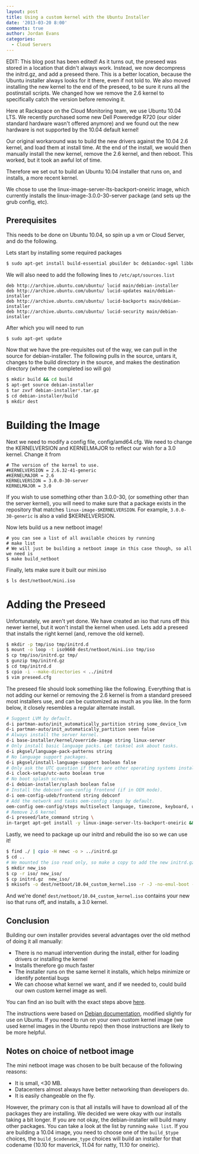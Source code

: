 ```yaml
---
layout: post
title: Using a custom kernel with the Ubuntu Installer
date: '2013-03-20 8:00'
comments: true
author: Jordan Evans
categories:
  - Cloud Servers
---
```

EDIT: This blog post has been edited! As it turns out, the preseed was stored in a location that didn't always work. Instead, we now decompress the initrd.gz, and add a preseed there. This is a better location, because the Ubuntu installer always looks for it there, even if not told to. We also moved installing the new kernel to the end of the preseed, to be sure it runs all the postinstall scripts. We changed how we remove the 2.6 kernel to specifically catch the version before removing it.

Here at Rackspace on the Cloud Monitoring team, we use Ubuntu 10.04 LTS. We recently purchased some new Dell Poweredge R720 (our older standard hardware wasn't offered anymore) and we found out the new hardware is not supported by the 10.04 default kernel!

Our original workaround was to build the new drivers against the 10.04 2.6 kernel, and load them at install time. At the end of the install, we would then manually install the new kernel, remove the 2.6 kernel, and then reboot. This worked, but it took an awful lot of time.

Therefore we set out to build an Ubuntu 10.04 installer that runs on, and installs, a more recent kernel.<!-- more -->

We chose to use the linux-image-server-lts-backport-oneiric image, which currently installs the linux-image-3.0.0-30-server package (and sets up the grub config, etc).
 
## Prerequisites

This needs to be done on Ubuntu 10.04, so spin up a vm or Cloud Server, and do the following.

Lets start by installing some required packages

```bash
$ sudo apt-get install build-essential pbuilder bc debiandoc-sgml libbogl-dev glibc-pic libslang2-pic libnewt-pic genext2fs mklibs genisoimage dosfstools syslinux tofrodos mtools po4a bf-utf-source fakeroot crash kexec-tools makedumpfile kernel-wedge
``` 

We will also need to add the following lines to `/etc/apt/sources.list`

```
deb http://archive.ubuntu.com/ubuntu/ lucid main/debian-installer
deb http://archive.ubuntu.com/ubuntu/ lucid-updates main/debian-installer
deb http://archive.ubuntu.com/ubuntu/ lucid-backports main/debian-installer
deb http://archive.ubuntu.com/ubuntu/ lucid-security main/debian-installer
```

After which you will need to run

```bash
$ sudo apt-get update
```

Now that we have the pre-requisites out of the way, we can pull in the source for debian-installer. The following pulls in the source, untars it, changes to the build directory in the source, and makes the destination directory (where the completed iso will go)

```bash
$ mkdir build && cd build
$ apt-get source debian-installer
$ tar zxvf debian-installer*.tar.gz
$ cd debian-installer/build
$ mkdir dest
```

# Building the Image

Next we need to modify a config file, config/amd64.cfg. We need to change the KERNELVERSION and KERNELMAJOR to reflect our wish for a 3.0 kernel. Change it from

```
# The version of the kernel to use.
#KERNELVERSION = 2.6.32-41-generic
#KERNELMAJOR = 2.6
KERNELVERSION = 3.0.0-30-server
KERNELMAJOR = 3.0
```

If you wish to use something other than 3.0.0-30, (or something other than the server kernel), you will need to make sure that a package exists in the repository that matches `linux-image-$KERNELVERSION`. For example, `3.0.0-30-generic` is also a valid $KERNELVERSION.

Now lets build us a new netboot image!

```
# you can see a list of all available choices by running
# make list
# We will just be building a netboot image in this case though, so all we need is
$ make build_netboot
```

Finally, lets make sure it built our mini.iso

```bash
$ ls dest/netboot/mini.iso
```

# Adding the Preseed
Unfortunately, we aren't yet done. We have created an iso that runs off this newer kernel, but it won't install the kernel when used. Lets add a preseed that installs the right kernel (and, remove the old kernel).

```bash
$ mkdir -p tmp/iso tmp/initrd.d
$ mount -o loop -t iso9660 dest/netboot/mini.iso tmp/iso
$ cp tmp/iso/initrd.gz tmp/
$ gunzip tmp/initrd.gz
$ cd tmp/initrd.d
$ cpio -i --make-directories < ../initrd
$ vim preseed.cfg
```

The preseed file should look something like the following. Everything that is not adding our kernel or removing the 2.6 kernel is from a standard preseed most installers use, and can be customized as much as you like. In the form below, it closely resembles a regular alternate install.

```bash
# Suggest LVM by default.
d-i partman-auto/init_automatically_partition string some_device_lvm
d-i partman-auto/init_automatically_partition seen false
# Always install the server kernel.
d-i base-installer/kernel/override-image string linux-server
# Only install basic language packs. Let tasksel ask about tasks.
d-i pkgsel/language-pack-patterns string
# No language support packages.
d-i pkgsel/install-language-support boolean false
# Only ask the UTC question if there are other operating systems installed.
d-i clock-setup/utc-auto boolean true
# No boot splash screen.
d-i debian-installer/splash boolean false
# Install the debconf oem-config frontend (if in OEM mode).
d-i oem-config-udeb/frontend string debconf
# Add the network and tasks oem-config steps by default.
oem-config oem-config/steps multiselect language, timezone, keyboard, user, network, tasks
# Remove 2.6 kernel 
d-i preseed/late_command string \
in-target apt-get install -y linux-image-server-lts-backport-oneiric && in-target apt-get remove -y $(echo `expr match "$(in-target dpkg --get-selections | grep linux-image-2.6)" '\(linux-image-2\.6\...-..-server\)'`)
```

Lastly, we need to package up our initrd and rebuild the iso so we can use it!

```bash
$ find ./ | cpio -H newc -o > ../initrd.gz
$ cd ..
# We mounted the iso read only, so make a copy to add the new initrd.gz to
$ mkdir new_iso
$ cp -r iso/ new_iso/
$ cp initrd.gz  new_iso/
$ mkisofs -o dest/netboot/10.04_custom_kernel.iso -r -J -no-emul-boot -boot-load-size 4 -boot-info-table -b isolinux.bin -c isolinux.cat tmp/new_iso/
``` 

And we're done! `dest/netboot/10.04_custom_kernel.iso` contains your new iso that runs off, and installs, a 3.0 kernel.

## Conclusion

Building our own installer provides several advantages over the old method of doing it all manually:

* There is no manual intervention during the install, either for loading drivers or installing the kernel
* Installs therefore go much faster
* The installer runs on the same kernel it installs, which helps minimize or identify potential bugs
* We can choose what kernel we want, and if we needed to, could build our own custom kernel image as well.

You can find an iso built with the exact steps above [here](https://86fbf08e343b5d5dc177-be6096dd7b17231f28632d8c229287b5.ssl.cf2.rackcdn.com/rax_mini_10.04.iso).

The instructions were based on [Debian documentation](http://wiki.debian.org/DebianInstaller/Modify/CustomKernel), modified slightly for use on Ubuntu. If you need to run on your own custom kernel image (we used kernel images in the Ubuntu repo) then those instructions are likely to be more helpful.

## Notes on choice of netboot image

The mini netboot image was chosen to be built because of the following reasons:

* It is small, <30 MB.
* Datacenters almost always have better networking than developers do.
* It is easily changeable on the fly.

However, the primary con is that all installs will have to download all of the packages they are installing. We decided we were okay with our installs taking a bit longer. If you are not okay, the debian-installer will build many other packages. You can take a look at the list by running `make list`. If you are building a 10.04 image, you need to choose one of the `build_$type` choices, the `build_$codename_type` choices will build an installer for that codename (10.10 for maverick, 11.04 for natty, 11.10 for oneiric).
